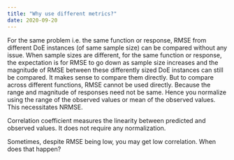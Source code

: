 ```yaml
---
title: "Why use different metrics?"
date: 2020-09-20
---
```

For the same problem i.e. the same function or response, RMSE from different DoE instances (of same sample size) can be compared without any issue. 
When sample sizes are different, for the same function or response, the expectation is for RMSE to go down as sample size increases and the magnitude of RMSE between these differently sized DoE instances can still be compared. It makes sense to compare them directly.
But to compare across different functions, RMSE cannot be used directly. Because the range and magnitude of responses need not be same. Hence you normalize using the range of the observed values or mean of the observed values. This necessitates NRMSE.

Correlation coefficient measures the linearity between predicted and observed values. It does not require any normalization. 

Sometimes, despite RMSE being low, you may get low correlation. When does that happen?
